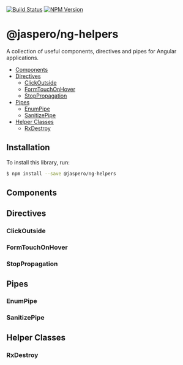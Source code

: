 [![Build Status](https://travis-ci.org/Jaspero/ng-helpers.svg?branch=master)](https://travis-ci.org/Jaspero/ng-helpers)
[![NPM Version](https://img.shields.io/npm/v/@jaspero/ng-helpers.svg)](https://www.npmjs.com/package/@jaspero/ng-helpers)

# @jaspero/ng-helpers

A collection of useful components, directives and pipes for Angular applications.

  - [Components](#components)
  - [Directives](#directives)
    - [ClickOutside](#clickoutside)
    - [FormTouchOnHover](#formtouchonhover)
    - [StopPropagation](#stoppropagation)
  - [Pipes](#pipes)
    - [EnumPipe](#enumpipe)
    - [SanitizePipe](#sanitizepipe)
  - [Helper Classes](#helper-classes)
    - [RxDestroy](#rxdestroy)

## Installation

To install this library, run:

```bash
$ npm install --save @jaspero/ng-helpers
```

## Components

## Directives

### ClickOutside

### FormTouchOnHover

### StopPropagation

## Pipes 

### EnumPipe

### SanitizePipe

## Helper Classes

### RxDestroy
